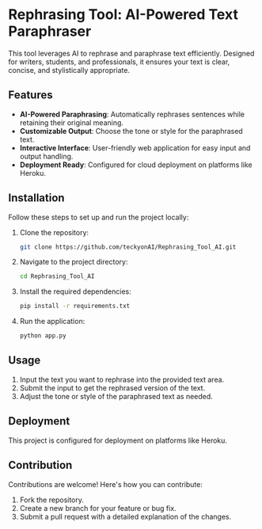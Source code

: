 # Rephrasing Tool: AI-Powered Text Paraphraser

This tool leverages AI to rephrase and paraphrase text efficiently. Designed for writers, students, and professionals, it ensures your text is clear, concise, and stylistically appropriate.

## Features
- **AI-Powered Paraphrasing**: Automatically rephrases sentences while retaining their original meaning.
- **Customizable Output**: Choose the tone or style for the paraphrased text.
- **Interactive Interface**: User-friendly web application for easy input and output handling.
- **Deployment Ready**: Configured for cloud deployment on platforms like Heroku.

## Installation

Follow these steps to set up and run the project locally:

1. Clone the repository:
   ```bash
   git clone https://github.com/teckyonAI/Rephrasing_Tool_AI.git

2. Navigate to the project directory:
   ```bash
   cd Rephrasing_Tool_AI

3. Install the required dependencies:
    ```bash
    pip install -r requirements.txt

4. Run the application:
    ```bash
    python app.py

## Usage

1. Input the text you want to rephrase into the provided text area.
2. Submit the input to get the rephrased version of the text.
3. Adjust the tone or style of the paraphrased text as needed.

## Deployment

This project is configured for deployment on platforms like Heroku. 

## Contribution

Contributions are welcome! Here's how you can contribute:
1. Fork the repository.
2. Create a new branch for your feature or bug fix.
3. Submit a pull request with a detailed explanation of the changes.

